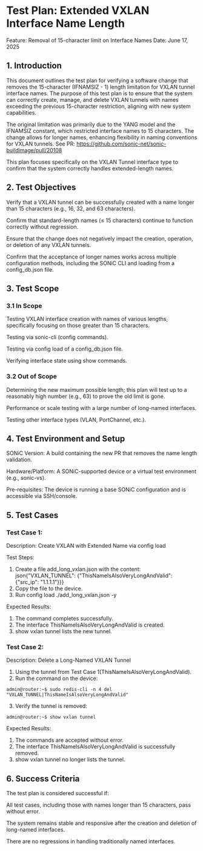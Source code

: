 # Test Plan: Extended VXLAN Interface Name Length
Feature: Removal of 15-character limit on Interface Names
Date: June 17, 2025

## 1. Introduction
This document outlines the test plan for verifying a software change that removes the 15-character (IFNAMSIZ - 1) length limitation for VXLAN tunnel interface names. The purpose of this test plan is to ensure that the system can correctly create, manage, and delete VXLAN tunnels with names exceeding the previous 15-character restriction, aligning with new system capabilities.

The original limitation was primarily due to the YANG model and the IFNAMSIZ constant, which restricted interface names to 15 characters. The change allows for longer names, enhancing flexibility in naming conventions for VXLAN tunnels. See PR: https://github.com/sonic-net/sonic-buildimage/pull/20108

This plan focuses specifically on the VXLAN Tunnel interface type to confirm that the system correctly handles extended-length names.

## 2. Test Objectives
Verify that a VXLAN tunnel can be successfully created with a name longer than 15 characters (e.g., 16, 32, and 63 characters).

Confirm that standard-length names (≤ 15 characters) continue to function correctly without regression.

Ensure that the change does not negatively impact the creation, operation, or deletion of any VXLAN tunnels.

Confirm that the acceptance of longer names works across multiple configuration methods, including the SONiC CLI and loading from a config_db.json file.

## 3. Test Scope
### 3.1 In Scope
Testing VXLAN interface creation with names of various lengths, specifically focusing on those greater than 15 characters.

Testing via sonic-cli (config commands).

Testing via config load of a config_db.json file.

Verifying interface state using show commands.

### 3.2 Out of Scope
Determining the new maximum possible length; this plan will test up to a reasonably high number (e.g., 63) to prove the old limit is gone.

Performance or scale testing with a large number of long-named interfaces.

Testing other interface types (VLAN, PortChannel, etc.).

## 4. Test Environment and Setup
SONiC Version: A build containing the new PR that removes the name length validation.

Hardware/Platform: A SONiC-supported device or a virtual test environment (e.g., sonic-vs).

Pre-requisites: The device is running a base SONiC configuration and is accessible via SSH/console.

## 5. Test Cases

### Test Case 1:

Description:
Create VXLAN with Extended Name via config load

Test Steps:
1. Create a file add_long_vxlan.json with the content:
json{"VXLAN_TUNNEL": {"ThisNameIsAlsoVeryLongAndValid": {"src_ip": "1.1.1.1"}}}
2. Copy the file to the device.
3. Run config load ./add_long_vxlan.json -y

Expected Results:
1. The command completes successfully.
2. The interface ThisNameIsAlsoVeryLongAndValid is created.
3. show vxlan tunnel lists the new tunnel.

### Test Case 2:

Description:
Delete a Long-Named VXLAN Tunnel

1. Using the tunnel from Test Case 1(ThisNameIsAlsoVeryLongAndValid).
2. Run the command on the device:
```
admin@router:~$ sudo redis-cli -n 4 del "VXLAN_TUNNEL|ThisNameIsAlsoVeryLongAndValid"
```
3. Verify the tunnel is removed:
```
admin@router:~$ show vxlan tunnel
```

Expected Results:
1. The commands are accepted without error.
2. The interface ThisNameIsAlsoVeryLongAndValid is successfully removed.
3. show vxlan tunnel no longer lists the tunnel.

## 6. Success Criteria
The test plan is considered successful if:

All test cases, including those with names longer than 15 characters, pass without error.

The system remains stable and responsive after the creation and deletion of long-named interfaces.

There are no regressions in handling traditionally named interfaces.